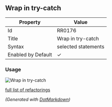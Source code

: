 ## Wrap in try\-catch

| Property           | Value               |
| ------------------ | ------------------- |
| Id                 | RR0176              |
| Title              | Wrap in try\-catch  |
| Syntax             | selected statements |
| Enabled by Default | &#x2713;            |

### Usage

![Wrap in try-catch](../../images/refactorings/WrapInTryCatch.png)

[full list of refactorings](Refactorings.md)

*\(Generated with [DotMarkdown](http://github.com/JosefPihrt/DotMarkdown)\)*